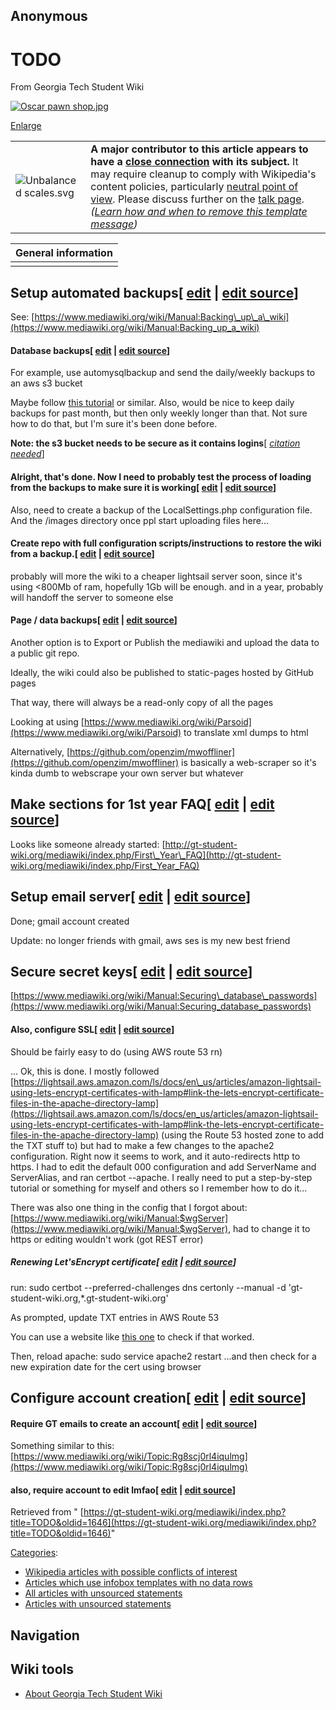 ## Anonymous

### 
# TODO

From Georgia Tech Student Wiki

[![Oscar pawn shop.jpg](https://gt-student-wiki.org/mediawiki/images/thumb/f/f0/Oscar_pawn_shop.jpg/600px-Oscar_pawn_shop.jpg)](https://gt-student-wiki.org/mediawiki/index.php/File:Oscar_pawn_shop.jpg)

[Enlarge](https://gt-student-wiki.org/mediawiki/index.php/File:Oscar_pawn_shop.jpg "Enlarge")

|     |     |
| --- | --- |
| ![Unbalanced scales.svg](https://upload.wikimedia.org/wikipedia/commons/thumb/f/fe/Unbalanced_scales.svg/90px-Unbalanced_scales.svg.png) | **A major contributor to this article appears to have a [close connection](https://en.wikipedia.org/wiki/Conflict_of_interest "wikipedia:Conflict of interest") with its subject.** It may require cleanup to comply with Wikipedia's content policies, particularly [neutral point of view](https://en.wikipedia.org/wiki/Neutral_point_of_view "wikipedia:Neutral point of view"). Please discuss further on the [talk page](https://gt-student-wiki.org/mediawiki/index.php?title=Talk:TODO&action=edit&redlink=1 "Talk:TODO (page does not exist)")._([Learn how and when to remove this template message](https://gt-student-wiki.org/mediawiki/index.php?title=Help:Maintenance_template_removal&action=edit&redlink=1 "Help:Maintenance template removal (page does not exist)"))_ |

| General information |
| --- |
|  |

## Setup automated backups\[ [edit](https://gt-student-wiki.org/mediawiki/index.php?title=TODO&veaction=edit&section=1 "Edit section: Setup automated backups") \| [edit source](https://gt-student-wiki.org/mediawiki/index.php?title=TODO&action=edit&section=1 "Edit section: Setup automated backups")\]

See: [https://www.mediawiki.org/wiki/Manual:Backing\_up\_a\_wiki](https://www.mediawiki.org/wiki/Manual:Backing_up_a_wiki)

#### Database backups\[ [edit](https://gt-student-wiki.org/mediawiki/index.php?title=TODO&veaction=edit&section=2 "Edit section: Database backups") \| [edit source](https://gt-student-wiki.org/mediawiki/index.php?title=TODO&action=edit&section=2 "Edit section: Database backups")\]

For example, use automysqlbackup and send the daily/weekly backups to an aws s3 bucket

Maybe follow [this tutorial](https://marcelog.github.io/articles/simple_daily_mysql_backup_to_s3.html) or similar. Also, would be nice to keep daily backups for past month, but then only weekly longer than that. Not sure how to do that, but I'm sure it's been done before.

**Note: the s3 bucket needs to be secure as it contains logins**\[ _[citation needed](https://en.wikipedia.org/wiki/Citation_needed "wikipedia:Citation needed")_\]

#### Alright, that's done. Now I need to probably test the process of loading from the backups to make sure it is working\[ [edit](https://gt-student-wiki.org/mediawiki/index.php?title=TODO&veaction=edit&section=3 "Edit section: Alright, that's done. Now I need to probably test the process of loading from the backups to make sure it is working") \| [edit source](https://gt-student-wiki.org/mediawiki/index.php?title=TODO&action=edit&section=3 "Edit section: Alright, that's done. Now I need to probably test the process of loading from the backups to make sure it is working")\]

Also, need to create a backup of the LocalSettings.php configuration file. And the /images directory once ppl start uploading files here...

#### Create repo with full configuration scripts/instructions to restore the wiki from a backup.\[ [edit](https://gt-student-wiki.org/mediawiki/index.php?title=TODO&veaction=edit&section=4 "Edit section: Create repo with full configuration scripts/instructions to restore the wiki from a backup.") \| [edit source](https://gt-student-wiki.org/mediawiki/index.php?title=TODO&action=edit&section=4 "Edit section: Create repo with full configuration scripts/instructions to restore the wiki from a backup.")\]

probably will more the wiki to a cheaper lightsail server soon, since it's using <800Mb of ram, hopefully 1Gb will be enough. and in a year, probably will handoff the server to someone else

#### Page / data backups\[ [edit](https://gt-student-wiki.org/mediawiki/index.php?title=TODO&veaction=edit&section=5 "Edit section: Page / data backups") \| [edit source](https://gt-student-wiki.org/mediawiki/index.php?title=TODO&action=edit&section=5 "Edit section: Page / data backups")\]

Another option is to Export or Publish the mediawiki and upload the data to a public git repo.

Ideally, the wiki could also be published to static-pages hosted by GitHub pages

That way, there will always be a read-only copy of all the pages

Looking at using [https://www.mediawiki.org/wiki/Parsoid](https://www.mediawiki.org/wiki/Parsoid) to translate xml dumps to html

Alternatively, [https://github.com/openzim/mwoffliner](https://github.com/openzim/mwoffliner) is basically a web-scraper so it's kinda dumb to webscrape your own server but whatever

## Make sections for 1st year FAQ\[ [edit](https://gt-student-wiki.org/mediawiki/index.php?title=TODO&veaction=edit&section=6 "Edit section: Make sections for 1st year FAQ") \| [edit source](https://gt-student-wiki.org/mediawiki/index.php?title=TODO&action=edit&section=6 "Edit section: Make sections for 1st year FAQ")\]

Looks like someone already started: [http://gt-student-wiki.org/mediawiki/index.php/First\_Year\_FAQ](http://gt-student-wiki.org/mediawiki/index.php/First_Year_FAQ)

## Setup email server\[ [edit](https://gt-student-wiki.org/mediawiki/index.php?title=TODO&veaction=edit&section=7 "Edit section: Setup email server") \| [edit source](https://gt-student-wiki.org/mediawiki/index.php?title=TODO&action=edit&section=7 "Edit section: Setup email server")\]

Done; gmail account created

Update: no longer friends with gmail, aws ses is my new best friend

## Secure secret keys\[ [edit](https://gt-student-wiki.org/mediawiki/index.php?title=TODO&veaction=edit&section=8 "Edit section: Secure secret keys") \| [edit source](https://gt-student-wiki.org/mediawiki/index.php?title=TODO&action=edit&section=8 "Edit section: Secure secret keys")\]

[https://www.mediawiki.org/wiki/Manual:Securing\_database\_passwords](https://www.mediawiki.org/wiki/Manual:Securing_database_passwords)

#### Also, configure SSL\[ [edit](https://gt-student-wiki.org/mediawiki/index.php?title=TODO&veaction=edit&section=9 "Edit section: Also, configure SSL") \| [edit source](https://gt-student-wiki.org/mediawiki/index.php?title=TODO&action=edit&section=9 "Edit section: Also, configure SSL")\]

Should be fairly easy to do (using AWS route 53 rn)

... Ok, this is done. I mostly followed [https://lightsail.aws.amazon.com/ls/docs/en\_us/articles/amazon-lightsail-using-lets-encrypt-certificates-with-lamp#link-the-lets-encrypt-certificate-files-in-the-apache-directory-lamp](https://lightsail.aws.amazon.com/ls/docs/en_us/articles/amazon-lightsail-using-lets-encrypt-certificates-with-lamp#link-the-lets-encrypt-certificate-files-in-the-apache-directory-lamp) (using the Route 53 hosted zone to add the TXT stuff to) but had to make a few changes to the apache2 configuration. Right now it seems to work, and it auto-redirects http to https. I had to edit the default 000 configuration and add ServerName and ServerAlias, and ran certbot --apache. I really need to put a step-by-step tutorial or something for myself and others so I remember how to do it...

There was also one thing in the config that I forgot about: [https://www.mediawiki.org/wiki/Manual:$wgServer](https://www.mediawiki.org/wiki/Manual:$wgServer), had to change it to https or editing wouldn't work (got REST error)

##### Renewing Let'sEncrypt certificate\[ [edit](https://gt-student-wiki.org/mediawiki/index.php?title=TODO&veaction=edit&section=10 "Edit section: Renewing Let'sEncrypt certificate") \| [edit source](https://gt-student-wiki.org/mediawiki/index.php?title=TODO&action=edit&section=10 "Edit section: Renewing Let'sEncrypt certificate")\]

run: sudo certbot --preferred-challenges dns certonly --manual -d 'gt-student-wiki.org,\*.gt-student-wiki.org'

As prompted, update TXT entries in AWS Route 53

You can use a website like [this one](https://mxtoolbox.com/SuperTool.aspx?action=txt%3a_acme-challenge.gt-student-wiki.org&run=toolpage) to check if that worked.

Then, reload apache: sudo service apache2 restart ...and then check for a new expiration date for the cert using browser

## Configure account creation\[ [edit](https://gt-student-wiki.org/mediawiki/index.php?title=TODO&veaction=edit&section=11 "Edit section: Configure account creation") \| [edit source](https://gt-student-wiki.org/mediawiki/index.php?title=TODO&action=edit&section=11 "Edit section: Configure account creation")\]

#### Require GT emails to create an account\[ [edit](https://gt-student-wiki.org/mediawiki/index.php?title=TODO&veaction=edit&section=12 "Edit section: Require GT emails to create an account") \| [edit source](https://gt-student-wiki.org/mediawiki/index.php?title=TODO&action=edit&section=12 "Edit section: Require GT emails to create an account")\]

Something similar to this: [https://www.mediawiki.org/wiki/Topic:Rg8scj0rl4iqulmg](https://www.mediawiki.org/wiki/Topic:Rg8scj0rl4iqulmg)

#### also, require account to edit lmfao\[ [edit](https://gt-student-wiki.org/mediawiki/index.php?title=TODO&veaction=edit&section=13 "Edit section: also, require account to edit lmfao") \| [edit source](https://gt-student-wiki.org/mediawiki/index.php?title=TODO&action=edit&section=13 "Edit section: also, require account to edit lmfao")\]

Retrieved from " [https://gt-student-wiki.org/mediawiki/index.php?title=TODO&oldid=1646](https://gt-student-wiki.org/mediawiki/index.php?title=TODO&oldid=1646)"

[Categories](https://gt-student-wiki.org/mediawiki/index.php/Special:Categories "Special:Categories"):

- [Wikipedia articles with possible conflicts of interest](https://gt-student-wiki.org/mediawiki/index.php?title=Category:Wikipedia_articles_with_possible_conflicts_of_interest&action=edit&redlink=1 "Category:Wikipedia articles with possible conflicts of interest (page does not exist)")
- [Articles which use infobox templates with no data rows](https://gt-student-wiki.org/mediawiki/index.php?title=Category:Articles_which_use_infobox_templates_with_no_data_rows&action=edit&redlink=1 "Category:Articles which use infobox templates with no data rows (page does not exist)")
- [All articles with unsourced statements](https://gt-student-wiki.org/mediawiki/index.php?title=Category:All_articles_with_unsourced_statements&action=edit&redlink=1 "Category:All articles with unsourced statements (page does not exist)")
- [Articles with unsourced statements](https://gt-student-wiki.org/mediawiki/index.php?title=Category:Articles_with_unsourced_statements&action=edit&redlink=1 "Category:Articles with unsourced statements (page does not exist)")

## Navigation

## Wiki tools

- [About Georgia Tech Student Wiki](https://gt-student-wiki.org/mediawiki/index.php/GT_Student_Wiki:About "GT Student Wiki:About")